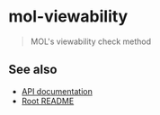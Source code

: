 # mol-viewability

> MOL's viewability check method

## See also
* [API documentation](../../docs/viewability.md)
* [Root README](../../README.md)